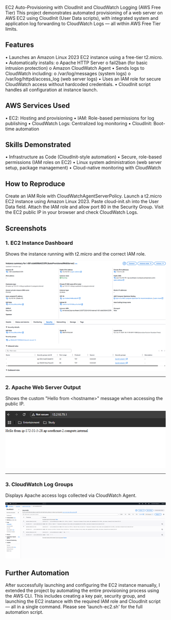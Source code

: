 EC2 Auto-Provisioning with CloudInit and CloudWatch Logging (AWS Free Tier)
This project demonstrates automated provisioning of a web server on AWS EC2 using CloudInit (User Data scripts), with integrated system and application log forwarding to CloudWatch Logs — all within AWS Free Tier limits.

## Features

•	Launches an Amazon Linux 2023 EC2 instance using a free-tier t2.micro.
•	Automatically installs:
o	Apache HTTP Server
o	fail2ban (for basic intrusion protection)
o	Amazon CloudWatch Agent
•	Sends logs to CloudWatch including:
o	/var/log/messages (system logs)
o	/var/log/httpd/access_log (web server logs)
•	Uses an IAM role for secure CloudWatch access without hardcoded credentials.
•	CloudInit script handles all configuration at instance launch.

## AWS Services Used

•	EC2: Hosting and provisioning
•	IAM: Role-based permissions for log publishing
•	CloudWatch Logs: Centralized log monitoring
•	CloudInit: Boot-time automation

## Skills Demonstrated

•	Infrastructure as Code (CloudInit-style automation)
•	Secure, role-based permissions (IAM roles on EC2)
•	Linux system administration (web server setup, package management)
•	Cloud-native monitoring with CloudWatch

## How to Reproduce

Create an IAM Role with CloudWatchAgentServerPolicy. 
Launch a t2.micro EC2 instance using Amazon Linux 2023. 
Paste cloud-init.sh into the User Data field. 
Attach the IAM role and allow port 80 in the Security Group.
Visit the EC2 public IP in your browser and check CloudWatch Logs.


## Screenshots

### 1. EC2 Instance Dashboard

Shows the instance running with t2.micro and the correct IAM role.

![EC2 Dashboard](Screenshots/ec2-dashboard.png)

---

### 2. Apache Web Server Output

Shows the custom "Hello from \<hostname\>" message when accessing the public IP.

![Apache Output](Screenshots/apache-output.png)

---

### 3. CloudWatch Log Groups

Displays Apache access logs collected via CloudWatch Agent.

![CloudWatch Logs](Screenshots/cloudwatch-logs.png)

## Further Automation

After successfully launching and configuring the EC2 instance manually, I extended the project by automating the entire provisioning process using the AWS CLI. This includes creating a key pair, security group, and launching the EC2 instance with the required IAM role and CloudInit script — all in a single command.
Please see 'launch-ec2.sh' for the full automation script.
